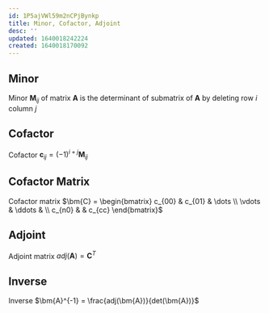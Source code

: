 ```yaml
---
id: 1P5ajVWl59m2nCPjBynkp
title: Minor, Cofactor, Adjoint
desc: ''
updated: 1640018242224
created: 1640018170092
---
```


## Minor
Minor $\bm{M}_{ij}$ of matrix $\bm{A}$ is the determinant of submatrix of $\bm{A}$ by deleting row $i$ column $j$

## Cofactor
Cofactor $\bm{c}_{ij} = {(-1)}^{i+j}\bm{M}_{ij}$

## Cofactor Matrix
Cofactor matrix $\bm{C} = \begin{bmatrix} c_{00} & c_{01} & \dots \\ \vdots & \ddots & \\ c_{n0} & & c_{cc} \end{bmatrix}$

## Adjoint
Adjoint matrix $adj(\bm{A}) = \bm{C}^{T}$

## Inverse
Inverse $\bm{A}^{-1} = \frac{adj(\bm{A})}{det(\bm{A})}$